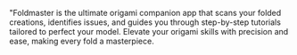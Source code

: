 "Foldmaster is the ultimate origami companion app that scans your folded creations, identifies issues, and guides you through step-by-step tutorials tailored to perfect your model. Elevate your origami skills with precision and ease, making every fold a masterpiece.
